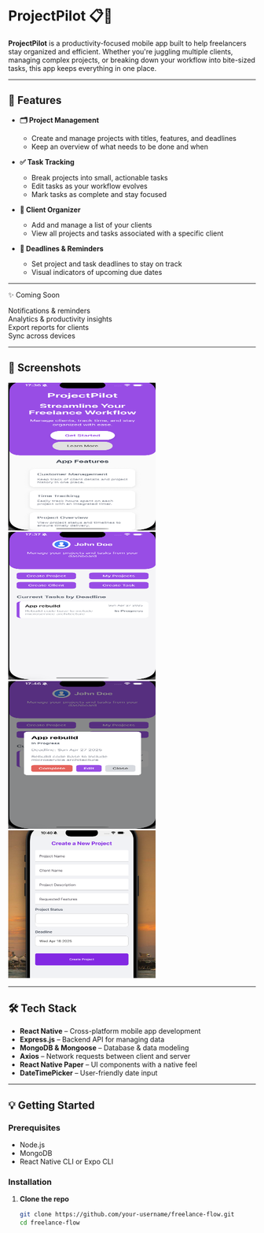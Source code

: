 # ProjectPilot 📋💼

**ProjectPilot** is a productivity-focused mobile app built to help freelancers stay organized and efficient. Whether you're juggling multiple clients, managing complex projects, or breaking down your workflow into bite-sized tasks, this app keeps everything in one place.

---

## 🚀 Features

- **🗂 Project Management**
  - Create and manage projects with titles, features, and deadlines
  - Keep an overview of what needs to be done and when

- **✅ Task Tracking**
  - Break projects into small, actionable tasks
  - Edit tasks as your workflow evolves
  - Mark tasks as complete and stay focused

- **👥 Client Organizer**
  - Add and manage a list of your clients
  - View all projects and tasks associated with a specific client

- **📆 Deadlines & Reminders**
  - Set project and task deadlines to stay on track
  - Visual indicators of upcoming due dates

---

✨ Coming Soon

Notifications & reminders  
Analytics & productivity insights  
Export reports for clients  
Sync across devices

---

## 📱 Screenshots

<img src="image.png" alt="Screenshot 1" width="300" height="300">
<img src="image-1.png" alt="Screenshot 2" width="300" height="300">
<img src="image-2.png" alt="Screenshot 3" width="300" height="300">
<img src="image-3.png" alt="Screenshot 4" width="300" height="300">

---

## 🛠 Tech Stack

- **React Native** – Cross-platform mobile app development
- **Express.js** – Backend API for managing data
- **MongoDB & Mongoose** – Database & data modeling
- **Axios** – Network requests between client and server
- **React Native Paper** – UI components with a native feel
- **DateTimePicker** – User-friendly date input

---

## 💡 Getting Started

### Prerequisites

- Node.js
- MongoDB
- React Native CLI or Expo CLI

### Installation

1. **Clone the repo**
   ```bash
   git clone https://github.com/your-username/freelance-flow.git
   cd freelance-flow
